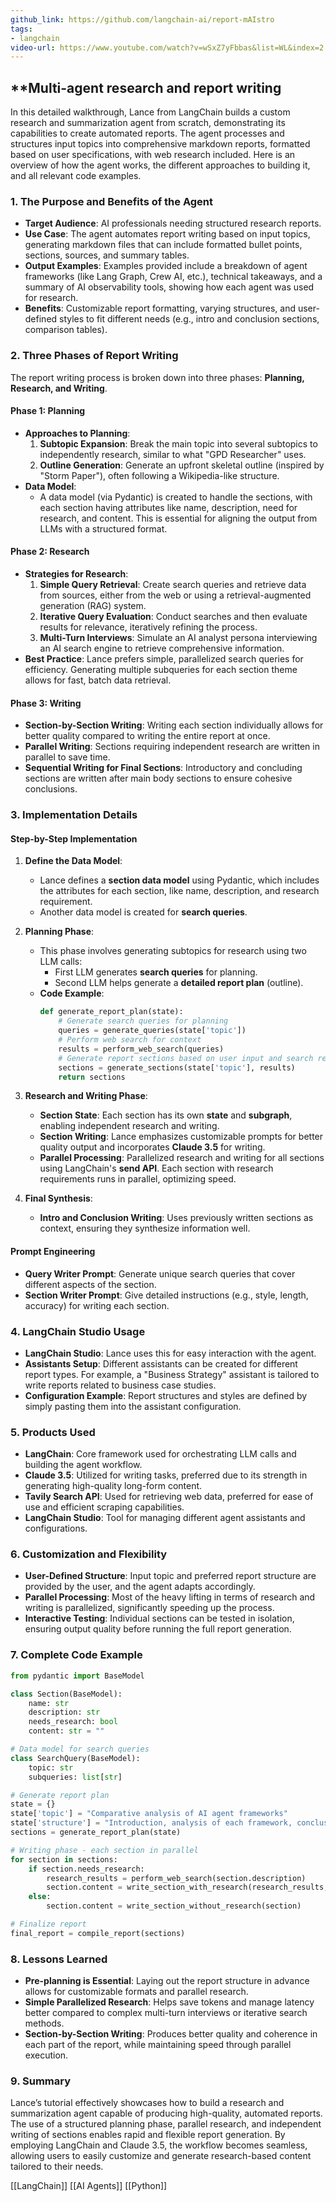```yaml
---
github_link: https://github.com/langchain-ai/report-mAIstro
tags:
- langchain
video-url: https://www.youtube.com/watch?v=wSxZ7yFbbas&list=WL&index=2
---
```

## **Multi-agent research and report writing

In this detailed walkthrough, Lance from LangChain builds a custom research and summarization agent from scratch, demonstrating its capabilities to create automated reports. The agent processes and structures input topics into comprehensive markdown reports, formatted based on user specifications, with web research included. Here is an overview of how the agent works, the different approaches to building it, and all relevant code examples.

### 1. **The Purpose and Benefits of the Agent**

   - **Target Audience**: AI professionals needing structured research reports.
   - **Use Case**: The agent automates report writing based on input topics, generating markdown files that can include formatted bullet points, sections, sources, and summary tables.
   - **Output Examples**: Examples provided include a breakdown of agent frameworks (like Lang Graph, Crew AI, etc.), technical takeaways, and a summary of AI observability tools, showing how each agent was used for research.
   - **Benefits**: Customizable report formatting, varying structures, and user-defined styles to fit different needs (e.g., intro and conclusion sections, comparison tables).

### 2. **Three Phases of Report Writing**

The report writing process is broken down into three phases: **Planning, Research, and Writing**.

#### **Phase 1: Planning**

   - **Approaches to Planning**:
     1. **Subtopic Expansion**: Break the main topic into several subtopics to independently research, similar to what "GPD Researcher" uses.
     2. **Outline Generation**: Generate an upfront skeletal outline (inspired by "Storm Paper"), often following a Wikipedia-like structure.
   - **Data Model**:
     - A data model (via Pydantic) is created to handle the sections, with each section having attributes like name, description, need for research, and content. This is essential for aligning the output from LLMs with a structured format.

#### **Phase 2: Research**

   - **Strategies for Research**:
     1. **Simple Query Retrieval**: Create search queries and retrieve data from sources, either from the web or using a retrieval-augmented generation (RAG) system.
     2. **Iterative Query Evaluation**: Conduct searches and then evaluate results for relevance, iteratively refining the process.
     3. **Multi-Turn Interviews**: Simulate an AI analyst persona interviewing an AI search engine to retrieve comprehensive information.
   - **Best Practice**: Lance prefers simple, parallelized search queries for efficiency. Generating multiple subqueries for each section theme allows for fast, batch data retrieval.

#### **Phase 3: Writing**

   - **Section-by-Section Writing**: Writing each section individually allows for better quality compared to writing the entire report at once.
   - **Parallel Writing**: Sections requiring independent research are written in parallel to save time.
   - **Sequential Writing for Final Sections**: Introductory and concluding sections are written after main body sections to ensure cohesive conclusions.

### 3. **Implementation Details**

#### **Step-by-Step Implementation**

1. **Define the Data Model**:
   - Lance defines a **section data model** using Pydantic, which includes the attributes for each section, like name, description, and research requirement.
   - Another data model is created for **search queries**.

2. **Planning Phase**:
   - This phase involves generating subtopics for research using two LLM calls:
     - First LLM generates **search queries** for planning.
     - Second LLM helps generate a **detailed report plan** (outline).
   - **Code Example**:
     ```python
     def generate_report_plan(state):
         # Generate search queries for planning
         queries = generate_queries(state['topic'])
         # Perform web search for context
         results = perform_web_search(queries)
         # Generate report sections based on user input and search results
         sections = generate_sections(state['topic'], results)
         return sections
     ```

3. **Research and Writing Phase**:
   - **Section State**: Each section has its own **state** and **subgraph**, enabling independent research and writing.
   - **Section Writing**: Lance emphasizes customizable prompts for better quality output and incorporates **Claude 3.5** for writing.
   - **Parallel Processing**: Parallelized research and writing for all sections using LangChain's **send API**. Each section with research requirements runs in parallel, optimizing speed.

4. **Final Synthesis**:
   - **Intro and Conclusion Writing**: Uses previously written sections as context, ensuring they synthesize information well.

#### **Prompt Engineering**

- **Query Writer Prompt**: Generate unique search queries that cover different aspects of the section.
- **Section Writer Prompt**: Give detailed instructions (e.g., style, length, accuracy) for writing each section.

### 4. **LangChain Studio Usage**

   - **LangChain Studio**: Lance uses this for easy interaction with the agent.
   - **Assistants Setup**: Different assistants can be created for different report types. For example, a "Business Strategy" assistant is tailored to write reports related to business case studies.
   - **Configuration Example**: Report structures and styles are defined by simply pasting them into the assistant configuration.

### 5. **Products Used**

   - **LangChain**: Core framework used for orchestrating LLM calls and building the agent workflow.
   - **Claude 3.5**: Utilized for writing tasks, preferred due to its strength in generating high-quality long-form content.
   - **Tavily Search API**: Used for retrieving web data, preferred for ease of use and efficient scraping capabilities.
   - **LangChain Studio**: Tool for managing different agent assistants and configurations.

### 6. **Customization and Flexibility**

   - **User-Defined Structure**: Input topic and preferred report structure are provided by the user, and the agent adapts accordingly.
   - **Parallel Processing**: Most of the heavy lifting in terms of research and writing is parallelized, significantly speeding up the process.
   - **Interactive Testing**: Individual sections can be tested in isolation, ensuring output quality before running the full report generation.

### 7. **Complete Code Example**

```python
from pydantic import BaseModel

class Section(BaseModel):
    name: str
    description: str
    needs_research: bool
    content: str = ""

# Data model for search queries
class SearchQuery(BaseModel):
    topic: str
    subqueries: list[str]

# Generate report plan
state = {}
state['topic'] = "Comparative analysis of AI agent frameworks"
state['structure'] = "Introduction, analysis of each framework, conclusion with comparison"
sections = generate_report_plan(state)

# Writing phase - each section in parallel
for section in sections:
    if section.needs_research:
        research_results = perform_web_search(section.description)
        section.content = write_section_with_research(research_results, section)
    else:
        section.content = write_section_without_research(section)

# Finalize report
final_report = compile_report(sections)
```

### 8. **Lessons Learned**

- **Pre-planning is Essential**: Laying out the report structure in advance allows for customizable formats and parallel research.
- **Simple Parallelized Research**: Helps save tokens and manage latency better compared to complex multi-turn interviews or iterative search methods.
- **Section-by-Section Writing**: Produces better quality and coherence in each part of the report, while maintaining speed through parallel execution.

### 9. **Summary**

Lance’s tutorial effectively showcases how to build a research and summarization agent capable of producing high-quality, automated reports. The use of a structured planning phase, parallel research, and independent writing of sections enables rapid and flexible report generation. By employing LangChain and Claude 3.5, the workflow becomes seamless, allowing users to easily customize and generate research-based content tailored to their needs.

[[LangChain]]  [[AI Agents]]  [[Python]]  